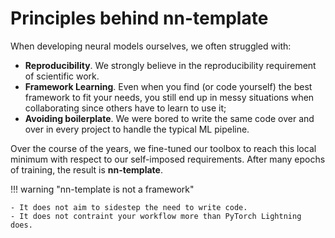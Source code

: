 # Principles behind nn-template

When developing neural models ourselves, we often struggled with:

- **Reproducibility**. We strongly believe in the reproducibility requirement of scientific work.
- **Framework Learning**. Even when you find (or code yourself) the best framework to fit your needs, you still end up
  in messy situations when collaborating since others have to learn to use it;
- **Avoiding boilerplate**. We were bored to write the same code over and over in
    every project to handle the typical ML pipeline.

Over the course of the years, we fine-tuned our toolbox to reach this local minimum with respect to our self-imposed
requirements. After many epochs of training, the result is **nn-template**.


!!! warning "nn-template is not a framework"

    - It does not aim to sidestep the need to write code.
    - It does not contraint your workflow more than PyTorch Lightning does.

